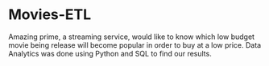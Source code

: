 # Movies-ETL
Amazing prime, a streaming service, would like to know which low budget movie being release will become popular in order to buy at a low price. Data Analytics was done using Python and SQL to find our results. 
